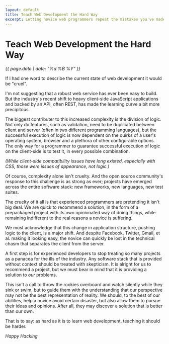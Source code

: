 ```yaml
---
layout: default
title: Teach Web Development the Hard Way
excerpt: Letting novice web programmers repeat the mistakes you've made might actually be a good, just help them so that they don't repeat their own.
---
```


Teach Web Development the Hard Way
==================================

_{{ page.date | date: "%d %B %Y" }}_

If I had one word to describe the current state of web development it would be "cruel".

I'm not suggesting that a robust web service has ever been easy to build. But the industry's recent shift to heavy client-side JavaScript applications and backed by an API, often REST, has made the learning curve a bit more precipitous. 

The biggest contributer to this increased complexity is the division of logic. Not only do features, such as validation, need to be duplicated between client and server (often in two different programming languages), but the successful execution of logic is now dependent on the quirks of a user's operating system, browser and a plethora of other configurable options. The only way for a programmer to guarantee successful execution of logic on the client-side is to test it, in every possible combination.

_(While client-side compatibility issues have long existed, especially with CSS, those were issues of appearance, not logic.)_ 

Of course, complexity alone isn't cruelty. And the open source community's response to this challenge is as strong as ever; projects have emerged across the entire software stack: new frameworks, new languages, new test suites.

The cruelty of it all is that experienced programmers are pretending it isn't big deal. We are quick to recommend a solution, in the form of a prepackaged project with its own opinionated way of doing things, while remaining indifferent to the real reasons a novice is suffering.

We must acknowledge that this change in application structure, pushing logic to the client, is a major shift. And despite Facebook, Twitter, Gmail, et al. making it looking easy, the novice can quickly be lost in the technical chasm that separates the client from the server.

A first step is for experienced developers to stop treating so many projects as a panacea for the ills of the industry. Any software stack that is provided without context should be treated with skepticism. It is alright for us to recommend a project, but we must bear in mind that it is providing a solution to _our_ problems. 

This isn't a call to throw the rookies overboard and watch silently while they sink or swim, but to guide them with the understanding that our perspective may not be the best representation of reality. We should, to the best of our abilities, help a novice avoid certain disaster, but also allow them to pursue their ideas and opinions. After all, they may discover a solution that is better than our own.

That is to say: as hard as it is to learn web development, teaching it should be harder.


_Happy Hacking_